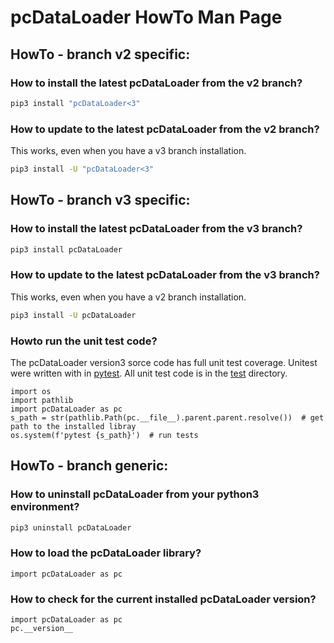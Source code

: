 # pcDataLoader HowTo Man Page


## HowTo - branch v2 specific:

### How to install the latest pcDataLoader from the v2 branch?
```bash
pip3 install "pcDataLoader<3"
```

### How to update to the latest pcDataLoader from the v2 branch?
This works, even when you have a v3 branch installation.
```bash
pip3 install -U "pcDataLoader<3"
```


## HowTo - branch v3 specific:

### How to install the latest pcDataLoader from the v3 branch?
```bash
pip3 install pcDataLoader
```

### How to update to the latest pcDataLoader from the v3 branch?
This works, even when you have a v2 branch installation.
```bash
pip3 install -U pcDataLoader
```

### Howto run the unit test code?
The pcDataLoader version3 sorce code has full unit test coverage.
Unitest were written with in [pytest](https://docs.pytest.org/).
All unit test code is in the [test](https://github.com/elmbeech/pcDataLoader/tree/master/test) directory.

```python3
import os
import pathlib
import pcDataLoader as pc
s_path = str(pathlib.Path(pc.__file__).parent.parent.resolve())  # get path to the installed libray
os.system(f'pytest {s_path}')  # run tests
```


## HowTo - branch generic:

### How to uninstall pcDataLoader from your python3 environment?
```bash
pip3 uninstall pcDataLoader
```

### How to load the pcDataLoader library?
```python3
import pcDataLoader as pc
```

### How to check for the current installed pcDataLoader version?
```python3
import pcDataLoader as pc
pc.__version__
```

